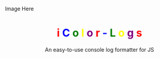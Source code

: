 Image Here

<h1 style="text-align: center;">
    <span style="color: red; display: inline;">i</span>
    <span style="color: blue; display: inline;">C</span>
    <span style="color: green; display: inline;">o</span>
    <span style="color: yellow; display: inline;">l</span>
    <span style="color: purple; display: inline;">o</span>
    <span style="color: red; display: inline;">r</span>
    <span style="color: blue; display: inline;">-</span>
    <span style="color: green; display: inline;">L</span>
    <span style="color: yellow; display: inline;">o</span>
    <span style="color: purple; display: inline;">g</span>
    <span style="color: red; display: inline;">s</span>
</h1>
<p style="width: 100%; text-align: center;">An easy-to-use console log formatter for JS</p>